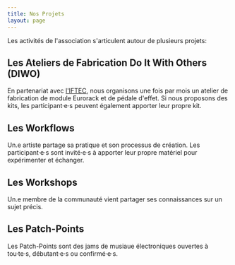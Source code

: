 ```yaml
---
title: Nos Projets
layout: page
---
```


Les activités de l'association s'articulent autour de plusieurs projets:

## Les Ateliers de Fabrication Do It With Others (DIWO)

En partenariat avec [l'IFTEC](https://www.iftec.fr/), nous organisons une fois par mois un atelier de fabrication de module Eurorack et de pédale d'effet. Si nous proposons des kits, les participant·e·s peuvent également apporter leur propre kit.

## Les Workflows

Un.e artiste partage sa pratique et son processus de création. Les participant·e·s sont invité·e·s à apporter leur propre matériel pour expérimenter et échanger.

## Les Workshops

Un.e membre de la communauté vient partager ses connaissances sur un sujet précis.

## Les Patch-Points

Les Patch-Points sont des jams de musiaue électroniques ouvertes à tou·te·s, débutant·e·s ou confirmé·e·s.
